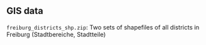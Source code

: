 ## GIS data

`freiburg_districts_shp.zip`: Two sets of shapefiles of all districts in Freiburg (Stadtbereiche, Stadtteile)
